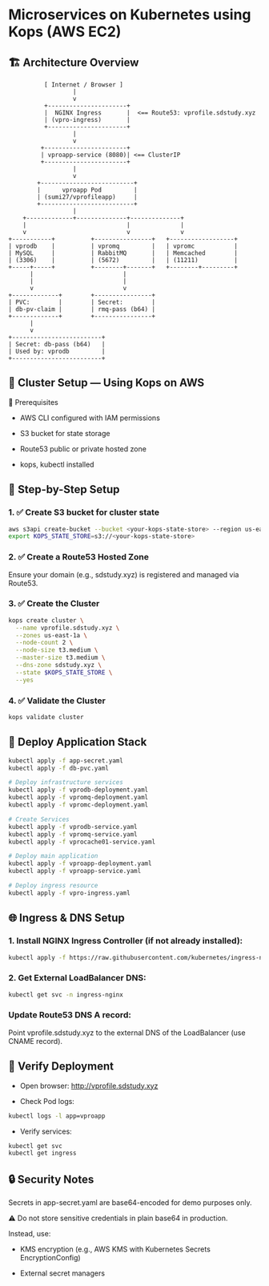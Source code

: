 # Microservices on Kubernetes using Kops (AWS EC2)

## 🏗️ Architecture Overview

```pgsql
          [ Internet / Browser ]
                  |
                  v
          +----------------------+
          |  NGINX Ingress       |  <== Route53: vprofile.sdstudy.xyz
          | (vpro-ingress)       |
          +----------------------+
                  |
                  v
         +-----------------------+
         | vproapp-service (8080)| <== ClusterIP
         +-----------------------+
                  |
                  v
        +--------------------------+
        |      vproapp Pod         |
        | (sumi27/vprofileapp)     |
        +--------------------------+
                  |
    +-------------+--------------+--------------+
    |                            |              |
    v                            v              v
+-----------+          +----------------+   +------------------+
| vprodb    |          | vpromq         |   | vpromc           |
| MySQL     |          | RabbitMQ       |   | Memcached        |
| (3306)    |          | (5672)         |   | (11211)          |
+-----+-----+          +--------+-------+   +--------+---------+
      |                         |
      |                         |
      v                         v
+-------------+        +----------------+
| PVC:        |        | Secret:        |
| db-pv-claim |        | rmq-pass (b64) |
+-------------+        +----------------+
      |
      v
+-------------------------+
| Secret: db-pass (b64)   |
| Used by: vprodb         |
+-------------------------+
```

## 🔧 Cluster Setup — Using Kops on AWS

🧱 Prerequisites

- AWS CLI configured with IAM permissions

- S3 bucket for state storage

- Route53 public or private hosted zone

- kops, kubectl installed

## 📌 Step-by-Step Setup

### 1. ✅ Create S3 bucket for cluster state

```bash
aws s3api create-bucket --bucket <your-kops-state-store> --region us-east-1
export KOPS_STATE_STORE=s3://<your-kops-state-store>
```

### 2. ✅ Create a Route53 Hosted Zone

Ensure your domain (e.g., sdstudy.xyz) is registered and managed via Route53.

### 3. ✅ Create the Cluster

```bash
kops create cluster \
  --name vprofile.sdstudy.xyz \
  --zones us-east-1a \
  --node-count 2 \
  --node-size t3.medium \
  --master-size t3.medium \
  --dns-zone sdstudy.xyz \
  --state $KOPS_STATE_STORE \
  --yes
```

### 4. ✅ Validate the Cluster

```bash
kops validate cluster
```

## 🚀 Deploy Application Stack

```bash
kubectl apply -f app-secret.yaml
kubectl apply -f db-pvc.yaml

# Deploy infrastructure services
kubectl apply -f vprodb-deployment.yaml
kubectl apply -f vpromq-deployment.yaml
kubectl apply -f vpromc-deployment.yaml

# Create Services
kubectl apply -f vprodb-service.yaml
kubectl apply -f vpromq-service.yaml
kubectl apply -f vprocache01-service.yaml

# Deploy main application
kubectl apply -f vproapp-deployment.yaml
kubectl apply -f vproapp-service.yaml

# Deploy ingress resource
kubectl apply -f vpro-ingress.yaml
```

## 🌐 Ingress & DNS Setup

### 1. Install NGINX Ingress Controller (if not already installed):

```bash
kubectl apply -f https://raw.githubusercontent.com/kubernetes/ingress-nginx/controller-v1.9.4/deploy/static/provider/cloud/deploy.yaml
```

### 2. Get External LoadBalancer DNS:

```bash
kubectl get svc -n ingress-nginx
```

### Update Route53 DNS A record:

Point vprofile.sdstudy.xyz to the external DNS of the LoadBalancer (use CNAME record).

## 🧪 Verify Deployment

- Open browser: http://vprofile.sdstudy.xyz

- Check Pod logs:

```bash
kubectl logs -l app=vproapp
```

- Verify services:

```bash
kubectl get svc
kubectl get ingress
```

## 🔒 Security Notes

Secrets in app-secret.yaml are base64-encoded for demo purposes only.

⚠️ Do not store sensitive credentials in plain base64 in production.

Instead, use:

- KMS encryption (e.g., AWS KMS with Kubernetes Secrets EncryptionConfig)

- External secret managers
